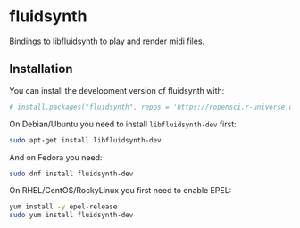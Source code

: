 # fluidsynth

Bindings to libfluidsynth to play and render midi files.

## Installation

You can install the development version of fluidsynth with:

``` r
# install.packages("fluidsynth", repos = 'https://ropensci.r-universe.dev')
```

On Debian/Ubuntu you need to install `libfluidsynth-dev` first:

```sh
sudo apt-get install libfluidsynth-dev
```

And on Fedora you need:

```sh
sudo dnf install fluidsynth-dev
```

On RHEL/CentOS/RockyLinux you first need to enable EPEL:


```sh
yum install -y epel-release
sudo yum install fluidsynth-dev
```
